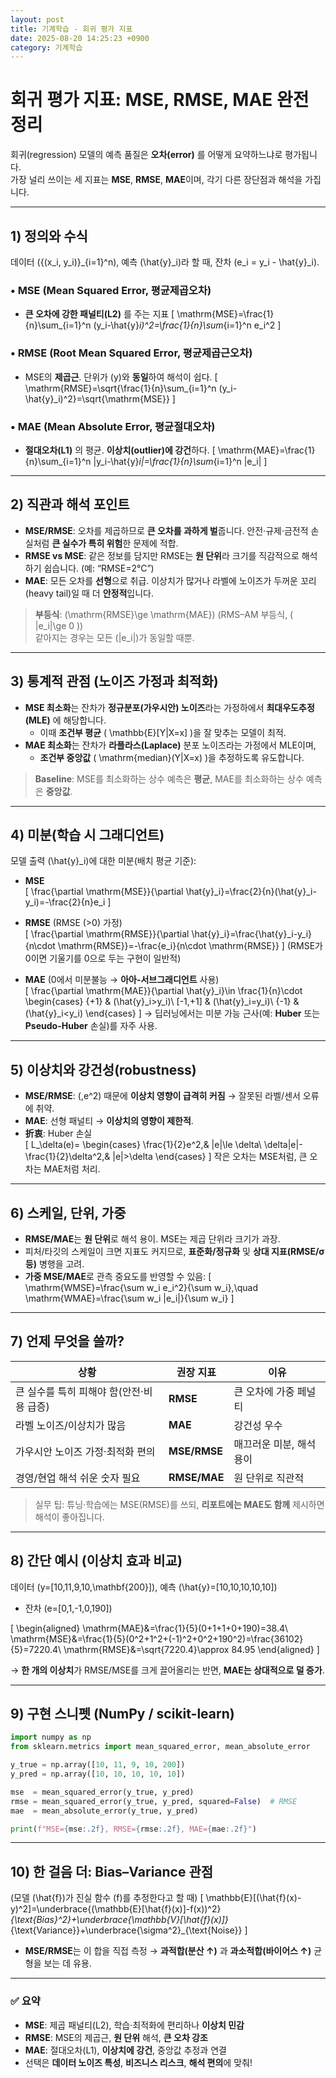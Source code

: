 ```yaml
---
layout: post
title: 기계학습 - 회귀 평가 지표
date: 2025-08-20 14:25:23 +0900
category: 기계학습
---
```

# 회귀 평가 지표: MSE, RMSE, MAE 완전 정리

회귀(regression) 모델의 예측 품질은 **오차(error)** 를 어떻게 요약하느냐로 평가됩니다.  
가장 널리 쓰이는 세 지표는 **MSE**, **RMSE**, **MAE**이며, 각기 다른 장단점과 해석을 가집니다.

---

## 1) 정의와 수식

데이터 \(\{(x_i, y_i)\}_{i=1}^n\), 예측 \(\hat{y}_i\)라 할 때, 잔차 \(e_i = y_i - \hat{y}_i\).

### • MSE (Mean Squared Error, 평균제곱오차)
- **큰 오차에 강한 패널티(L2)** 를 주는 지표
\[
\mathrm{MSE}=\frac{1}{n}\sum_{i=1}^n (y_i-\hat{y}_i)^2=\frac{1}{n}\sum_{i=1}^n e_i^2
\]

### • RMSE (Root Mean Squared Error, 평균제곱근오차)
- MSE의 **제곱근**. 단위가 \(y\)와 **동일**하여 해석이 쉽다.
\[
\mathrm{RMSE}=\sqrt{\frac{1}{n}\sum_{i=1}^n (y_i-\hat{y}_i)^2}=\sqrt{\mathrm{MSE}}
\]

### • MAE (Mean Absolute Error, 평균절대오차)
- **절대오차(L1)** 의 평균. **이상치(outlier)에 강건**하다.
\[
\mathrm{MAE}=\frac{1}{n}\sum_{i=1}^n |y_i-\hat{y}_i|=\frac{1}{n}\sum_{i=1}^n |e_i|
\]

---

## 2) 직관과 해석 포인트

- **MSE/RMSE**: 오차를 제곱하므로 **큰 오차를 과하게 벌**줍니다. 안전·규제·금전적 손실처럼 **큰 실수가 특히 위험**한 문제에 적합.  
- **RMSE vs MSE**: 같은 정보를 담지만 RMSE는 **원 단위**라 크기를 직감적으로 해석하기 쉽습니다. (예: “RMSE=2°C”)
- **MAE**: 모든 오차를 **선형**으로 취급. 이상치가 많거나 라벨에 노이즈가 두꺼운 꼬리(heavy tail)일 때 더 **안정적**입니다.

> **부등식**: \(\mathrm{RMSE}\ge \mathrm{MAE}\) (RMS–AM 부등식, \( |e_i|\ge 0 \))  
> 같아지는 경우는 모든 \(|e_i|\)가 동일할 때뿐.

---

## 3) 통계적 관점 (노이즈 가정과 최적화)

- **MSE 최소화**는 잔차가 **정규분포(가우시안) 노이즈**라는 가정하에서 **최대우도추정(MLE)** 에 해당합니다.  
  - 이때 **조건부 평균** \( \mathbb{E}[Y|X=x] \)을 잘 맞추는 모델이 최적.
- **MAE 최소화**는 잔차가 **라플라스(Laplace)** 분포 노이즈라는 가정에서 MLE이며,  
  - **조건부 중앙값** \( \mathrm{median}(Y|X=x) \)을 추정하도록 유도합니다.

> **Baseline**: MSE를 최소화하는 상수 예측은 **평균**, MAE를 최소화하는 상수 예측은 **중앙값**.

---

## 4) 미분(학습 시 그래디언트)

모델 출력 \(\hat{y}_i\)에 대한 미분(배치 평균 기준):

- **MSE**  
\[
\frac{\partial \mathrm{MSE}}{\partial \hat{y}_i}=\frac{2}{n}(\hat{y}_i-y_i)=-\frac{2}{n}e_i
\]

- **RMSE** (RMSE \(>0\) 가정)  
\[
\frac{\partial \mathrm{RMSE}}{\partial \hat{y}_i}=\frac{\hat{y}_i-y_i}{n\cdot \mathrm{RMSE}}=-\frac{e_i}{n\cdot \mathrm{RMSE}}
\]
  (RMSE가 0이면 기울기를 0으로 두는 구현이 일반적)

- **MAE** (0에서 미분불능 → **아아-서브그래디언트** 사용)  
\[
\frac{\partial \mathrm{MAE}}{\partial \hat{y}_i}\in \frac{1}{n}\cdot
\begin{cases}
\{+1\} & (\hat{y}_i>y_i)\\
[-1,+1] & (\hat{y}_i=y_i)\\
\{-1\} & (\hat{y}_i<y_i)
\end{cases}
\]
→ 딥러닝에서는 미분 가능 근사(예: **Huber** 또는 **Pseudo-Huber** 손실)를 자주 사용.

---

## 5) 이상치와 강건성(robustness)

- **MSE/RMSE**: \(\,e^2\) 때문에 **이상치 영향이 급격히 커짐** → 잘못된 라벨/센서 오류에 취약.  
- **MAE**: 선형 패널티 → **이상치의 영향이 제한적**.  
- **折衷**: Huber 손실  
\[
L_\delta(e)=
\begin{cases}
\frac{1}{2}e^2,& |e|\le \delta\\
\delta|e|-\frac{1}{2}\delta^2,& |e|>\delta
\end{cases}
\]
작은 오차는 MSE처럼, 큰 오차는 MAE처럼 처리.

---

## 6) 스케일, 단위, 가중

- **RMSE/MAE**는 **원 단위**로 해석 용이. MSE는 제곱 단위라 크기가 과장.  
- 피처/타깃의 스케일이 크면 지표도 커지므로, **표준화/정규화** 및 **상대 지표(RMSE/σ 등)** 병행을 고려.  
- **가중 MSE/MAE**로 관측 중요도를 반영할 수 있음:
\[
\mathrm{WMSE}=\frac{\sum w_i e_i^2}{\sum w_i},\quad
\mathrm{WMAE}=\frac{\sum w_i |e_i|}{\sum w_i}
\]

---

## 7) 언제 무엇을 쓸까?

| 상황 | 권장 지표 | 이유 |
|---|---|---|
| 큰 실수를 특히 피해야 함(안전·비용 급증) | **RMSE** | 큰 오차에 가중 페널티 |
| 라벨 노이즈/이상치가 많음 | **MAE** | 강건성 우수 |
| 가우시안 노이즈 가정·최적화 편의 | **MSE/RMSE** | 매끄러운 미분, 해석 용이 |
| 경영/현업 해석 쉬운 숫자 필요 | **RMSE/MAE** | 원 단위로 직관적 |

> 실무 팁: 튜닝·학습에는 MSE(RMSE)를 쓰되, **리포트에는 MAE도 함께** 제시하면 해석이 좋아집니다.

---

## 8) 간단 예시 (이상치 효과 비교)

데이터 \(y=[10,11,9,10,\mathbf{200}]\), 예측 \(\hat{y}=[10,10,10,10,10]\)

- 잔차 \(e=[0,1,-1,0,190]\)

\[
\begin{aligned}
\mathrm{MAE}&=\frac{1}{5}(0+1+1+0+190)=38.4\\
\mathrm{MSE}&=\frac{1}{5}(0^2+1^2+(-1)^2+0^2+190^2)=\frac{36102}{5}=7220.4\\
\mathrm{RMSE}&=\sqrt{7220.4}\approx 84.95
\end{aligned}
\]

→ **한 개의 이상치**가 RMSE/MSE를 크게 끌어올리는 반면, **MAE는 상대적으로 덜 증가**.

---

## 9) 구현 스니펫 (NumPy / scikit-learn)

```python
import numpy as np
from sklearn.metrics import mean_squared_error, mean_absolute_error

y_true = np.array([10, 11, 9, 10, 200])
y_pred = np.array([10, 10, 10, 10, 10])

mse  = mean_squared_error(y_true, y_pred)
rmse = mean_squared_error(y_true, y_pred, squared=False)  # RMSE
mae  = mean_absolute_error(y_true, y_pred)

print(f"MSE={mse:.2f}, RMSE={rmse:.2f}, MAE={mae:.2f}")
```

---

## 10) 한 걸음 더: Bias–Variance 관점

(모델 \(\hat{f}\)가 진실 함수 \(f\)를 추정한다고 할 때)
\[
\mathbb{E}[(\hat{f}(x)-y)^2]=\underbrace{(\mathbb{E}[\hat{f}(x)]-f(x))^2}_{\text{Bias}^2}+\underbrace{\mathbb{V}[\hat{f}(x)]}_{\text{Variance}}+\underbrace{\sigma^2}_{\text{Noise}}
\]
- **MSE/RMSE**는 이 합을 직접 측정 → **과적합(분산 ↑)** 과 **과소적합(바이어스 ↑)** 균형을 보는 데 유용.

---

### ✅ 요약
- **MSE**: 제곱 패널티(L2), 학습·최적화에 편리하나 **이상치 민감**  
- **RMSE**: MSE의 제곱근, **원 단위** 해석, **큰 오차 강조**  
- **MAE**: 절대오차(L1), **이상치에 강건**, 중앙값 추정과 연결  
- 선택은 **데이터 노이즈 특성**, **비즈니스 리스크**, **해석 편의**에 맞춰!
